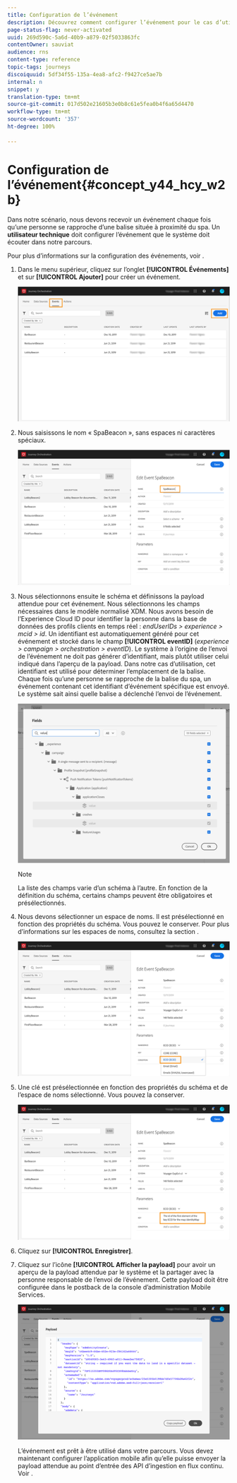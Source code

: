 ```yaml
---
title: Configuration de l’événement
description: Découvrez comment configurer l’événement pour le cas d’utilisation simple du parcours
page-status-flag: never-activated
uuid: 269d590c-5a6d-40b9-a879-02f5033863fc
contentOwner: sauviat
audience: rns
content-type: reference
topic-tags: journeys
discoiquuid: 5df34f55-135a-4ea8-afc2-f9427ce5ae7b
internal: n
snippet: y
translation-type: tm+mt
source-git-commit: 017d502e21605b3e0b8c61e5fea0b4f6a65d4470
workflow-type: tm+mt
source-wordcount: '357'
ht-degree: 100%

---
```



# Configuration de l’événement{#concept_y44_hcy_w2b}

Dans notre scénario, nous devons recevoir un événement chaque fois qu’une personne se rapproche d’une balise située à proximité du spa. Un **utilisateur technique** doit configurer l’événement que le système doit écouter dans notre parcours.

Pour plus d’informations sur la configuration des événements, voir [](../event/about-events.md).

1. Dans le menu supérieur, cliquez sur l’onglet **[!UICONTROL Événements]** et sur **[!UICONTROL Ajouter]** pour créer un événement.

   ![](../assets/journeyuc1_1.png)

1. Nous saisissons le nom « SpaBeacon », sans espaces ni caractères spéciaux.

   ![](../assets/journeyuc1_2.png)

   <!--li>Select the **[!UICONTROL Mobile - Streaming Ingestion APIs]** event type. Events are sent from the customers' mobile phone through the Mobile SDK.![](../assets/journeyuc1_4.png" placement="break" width="800" id="image_qgr_2mn_z2b"/></li-->

1. Nous sélectionnons ensuite le schéma et définissons la payload attendue pour cet événement. Nous sélectionnons les champs nécessaires dans le modèle normalisé XDM. Nous avons besoin de l’Experience Cloud ID pour identifier la personne dans la base de données des profils clients en temps réel : _endUserIDs > experience > mcid > id_. Un identifiant est automatiquement généré pour cet événement et stocké dans le champ **[!UICONTROL eventID]** (_experience > campaign > orchestration > eventID_). Le système à l’origine de l’envoi de l’événement ne doit pas générer d’identifiant, mais plutôt utiliser celui indiqué dans l’aperçu de la payload. Dans notre cas d’utilisation, cet identifiant est utilisé pour déterminer l’emplacement de la balise. Chaque fois qu’une personne se rapproche de la balise du spa, un événement contenant cet identifiant d’événement spécifique est envoyé. Le système sait ainsi quelle balise a déclenché l’envoi de l’événement.

   ![](../assets/journeyuc1_3.png)

   >[!NOTE]
   >
   >La liste des champs varie d’un schéma à l’autre. En fonction de la définition du schéma, certains champs peuvent être obligatoires et présélectionnés.

1. Nous devons sélectionner un espace de noms. Il est présélectionné en fonction des propriétés du schéma. Vous pouvez le conserver. Pour plus d’informations sur les espaces de noms, consultez la section [](../event/selecting-the-namespace.md).

   ![](../assets/journeyuc1_6.png)

1. Une clé est présélectionnée en fonction des propriétés du schéma et de l’espace de noms sélectionné. Vous pouvez la conserver.

   ![](../assets/journeyuc1_5.png)

1. Cliquez sur **[!UICONTROL Enregistrer]**.

1. Cliquez sur l’icône **[!UICONTROL Afficher la payload]** pour avoir un aperçu de la payload attendue par le système et la partager avec la personne responsable de l’envoi de l’événement. Cette payload doit être configurée dans le postback de la console d’administration Mobile Services.

   ![](../assets/journeyuc1_7.png)

   L’événement est prêt à être utilisé dans votre parcours. Vous devez maintenant configurer l’application mobile afin qu’elle puisse envoyer la payload attendue au point d’entrée des API d’ingestion en flux continu. Voir [](../event/additional-steps-to-send-events-to-journey-orchestration.md).